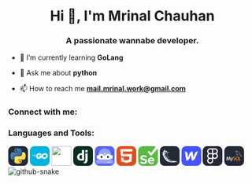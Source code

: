 <h1 align="center">Hi 👋, I'm Mrinal Chauhan</h1>
<h3 align="center">A passionate wannabe developer.</h3>

- 🌱 I’m currently learning **GoLang**

- 💬 Ask me about **python**

- 📫 How to reach me **mail.mrinal.work@gmail.com**


<h3 align="left">Connect with me:</h3>
<p align="left">
</p>

<h3 align="left">Languages and Tools:</h3>
<p align="left">
<img src="https://github.com/tandpfun/skill-icons/raw/main/icons/Python-Dark.svg" width="40" height="40"/>
<img src="https://github.com/tandpfun/skill-icons/raw/main/icons/GoLang.svg" width="40" height="40"/>
<img src="https://user-images.githubusercontent.com/9541/97474395-5b9a9b80-194c-11eb-8ada-5fbe23fb37c9.png" width="40" height="40"/>
<img src="https://github.com/tandpfun/skill-icons/raw/main/icons/Django.svg" width="40" height="40"/>
<img src="https://github.com/tandpfun/skill-icons/raw/main/icons/DiscordBots.svg" width="40" height="40"/>
<img src="https://github.com/tandpfun/skill-icons/raw/main/icons/HTML.svg" width="40" height="40"/>
<img src="https://github.com/tandpfun/skill-icons/raw/main/icons/Selenium.svg" width="40" height="40"/>
<img src="https://github.com/tandpfun/skill-icons/raw/main/icons/Flask-Dark.svg" width="40" height="40"/>
<img src="https://github.com/tandpfun/skill-icons/raw/main/icons/Webflow.svg" width="40" height="40"/>
<img src="https://github.com/tandpfun/skill-icons/raw/main/icons/Figma-Dark.svg" width="40" height="40"/>
<img src="https://github.com/tandpfun/skill-icons/raw/main/icons/MySQL-Dark.svg" width="40" height="40"/>


<picture>
  <source media="(prefers-color-scheme: dark)" srcset="github-snake-dark.svg" />
  <source media="(prefers-color-scheme: light)" srcset="github-snake.svg" />
  <img alt="github-snake" src="github-snake.svg" />
</picture>

</p>
